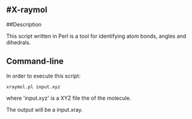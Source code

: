 #X-raymol
---

##Description

This script written in Perl is a tool for identifying atom bonds, angles and dihedrals. 

## Command-line

In order to execute this script:

```console
xraymol.pl input.xyz 
```

where 'input.xyz' is a XYZ file the of the molecule.

The output will be a input.xray.



 
